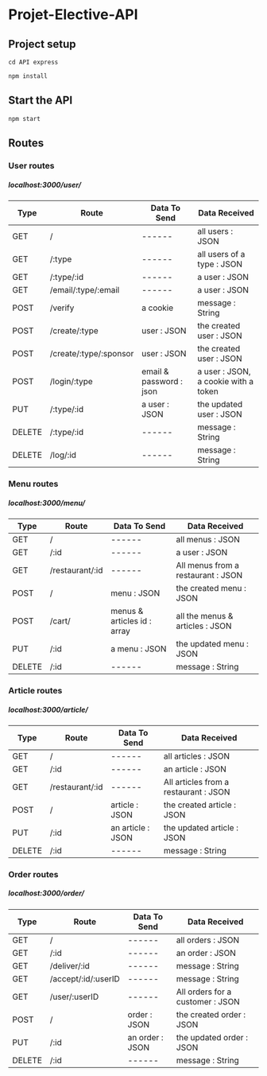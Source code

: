 # Projet-Elective-API
 
## Project setup
```
cd API express

npm install
```

## Start the API
```
npm start
```

## Routes

### User routes

##### localhost:3000/user/ 

| Type | Route | Data To Send | Data Received |
| ------ | ------ | ------ | ------ |
| GET | / | ------ | all users : JSON |
| GET | /:type | ------ | all users of a type : JSON |
| GET | /:type/:id | ------ | a user : JSON |
| GET | /email/:type/:email | ------ | a user : JSON |
| POST | /verify | a cookie |  message : String |
| POST | /create/:type | user : JSON | the created user : JSON |
| POST | /create/:type/:sponsor | user : JSON | the created user : JSON |
| POST | /login/:type | email & password : json | a user : JSON, a cookie with a token|
| PUT | /:type/:id | a user : JSON | the updated user : JSON |
| DELETE | /:type/:id | ------ | message : String |
| DELETE | /log/:id | ------ | message : String |

### Menu routes

##### localhost:3000/menu/ 

| Type | Route | Data To Send | Data Received |
| ------ | ------ | ------ | ------ |
| GET | / | ------ | all menus : JSON |
| GET | /:id | ------ | a user : JSON |
| GET | /restaurant/:id | ------ | All menus from a restaurant : JSON |
| POST | / | menu : JSON |  the created menu : JSON |
| POST | /cart/ | menus & articles id : array | all the menus & articles : JSON |
| PUT | /:id | a menu : JSON | the updated menu : JSON |
| DELETE | /:id | ------ | message : String |


### Article routes

##### localhost:3000/article/ 

| Type | Route | Data To Send | Data Received |
| ------ | ------ | ------ | ------ |
| GET | / | ------ | all articles : JSON |
| GET | /:id | ------ | an article : JSON |
| GET | /restaurant/:id | ------ | All articles from a restaurant : JSON |
| POST | / | article : JSON |  the created article : JSON |
| PUT | /:id | an article : JSON | the updated article : JSON |
| DELETE | /:id | ------ | message : String |


### Order routes

##### localhost:3000/order/ 

| Type | Route | Data To Send | Data Received |
| ------ | ------ | ------ | ------ |
| GET | / | ------ | all orders : JSON |
| GET | /:id | ------ | an order : JSON |
| GET | /deliver/:id | ------ | message : String |
| GET | /accept/:id/:userID | ------ | message : String |
| GET | /user/:userID | ------ | All orders for a customer : JSON |
| POST | / | order : JSON |  the created order : JSON |
| PUT | /:id | an order : JSON | the updated order : JSON |
| DELETE | /:id | ------ | message : String |
